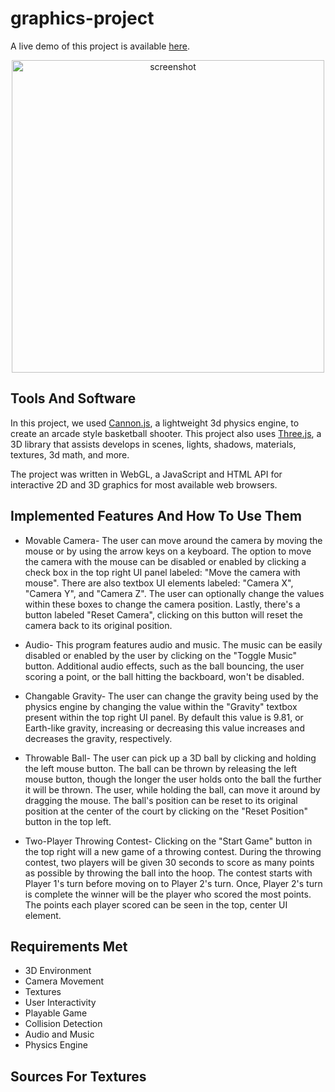 # graphics-project
A live demo of this project is available [here](https://jacksonhorton.github.io/graphics-project/game.html).

<p align="center">
  <img width="500" alt="screenshot" src="https://github.com/jacksonhorton/graphics-project/assets/97753129/6ad33a6f-8a05-49a5-97cd-c7914249f779">
</p>

## Tools And Software
In this project, we used [Cannon.js](https://github.com/schteppe/cannon.js), a lightweight 3d physics engine, to create an arcade style basketball shooter.
This project also uses [Three.js](https://threejs.org/), a 3D library that assists develops in scenes, lights, shadows, materials, textures, 3d math, and more.

The project was written in WebGL, a JavaScript and HTML API for interactive 2D and 3D graphics for most available web browsers.


## Implemented Features And How To Use Them
* Movable Camera- The user can move around the camera by moving the mouse or by using the arrow keys on a keyboard. 
The option to move the camera with the mouse can be disabled or enabled by clicking a check box in the 
top right UI panel labeled: "Move the camera with mouse".  There are also textbox UI elements labeled: 
"Camera X", "Camera Y", and "Camera Z". The user can optionally change the values within these boxes to 
change the camera position. Lastly, there's a button labeled "Reset Camera", clicking on this button will 
reset the camera back to its original position.

* Audio- This program features audio and music. The music can be easily disabled or enabled by the user by 
clicking on the "Toggle Music" button. Additional audio effects, such as the ball bouncing, the user scoring a 
point, or the ball hitting the backboard, won't be disabled.

* Changable Gravity- The user can change the gravity being used by the physics engine by changing the value within the "Gravity"
 textbox present within the top right UI panel. By default this value is 9.81, or Earth-like gravity, increasing or 
decreasing this value increases and decreases the gravity, respectively.

* Throwable Ball- The user can pick up a 3D ball by clicking and holding the left mouse button. The ball can be thrown 
by releasing the left mouse button, though the longer the user holds onto the ball the further it will be thrown. The user, 
while holding the ball, can move it around by dragging the mouse. The ball's position can be reset to its original position 
at the center of the court by clicking on the "Reset Position" button in the top left.

* Two-Player Throwing Contest- Clicking on the "Start Game" button in the top right will a new game of a throwing contest. 
During the throwing contest, two players will be given 30 seconds to score as many points as possible by throwing the ball 
into the hoop. The contest starts with Player 1's turn before moving on to Player 2's turn. Once, Player 2's turn is complete
 the winner will be the player who scored the most points. The points each player scored can be seen in the top, center UI element.

## Requirements Met
* 3D Environment
* Camera Movement
* Textures
* User Interactivity
* Playable Game
* Collision Detection
* Audio and Music
* Physics Engine

## Sources For Textures

